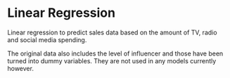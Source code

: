 # Linear Regression

Linear regression to predict sales data based on the amount of TV, radio and social media spending.

The original data also includes the level of influencer and those have been turned into dummy variables. They are not used in any models currently however.